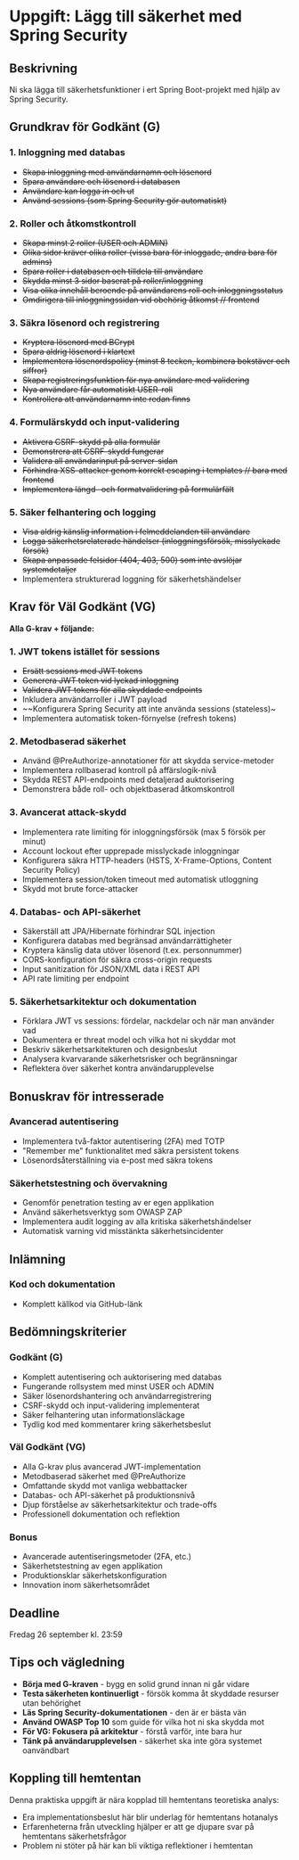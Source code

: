 # Uppgift: Lägg till säkerhet med Spring Security

## Beskrivning
Ni ska lägga till säkerhetsfunktioner i ert Spring Boot-projekt med hjälp av Spring Security.

## Grundkrav för Godkänt (G)

### 1. Inloggning med databas
-  ~~Skapa inloggning med användarnamn och lösenord~~
- ~~Spara användare och lösenord i databasen~~
- ~~Användare kan logga in och ut~~
- ~~Använd sessions (som Spring Security gör automatiskt)~~

### 2. Roller och åtkomstkontroll
- ~~Skapa minst 2 roller (USER och ADMIN)~~
- ~~Olika sidor kräver olika roller (vissa bara för inloggade, andra bara för admins)~~
- ~~Spara roller i databasen och tilldela till användare~~
- ~~Skydda minst 3 sidor baserat på roller/inloggning~~
- ~~Visa olika innehåll beroende på användarens roll och inloggningsstatus~~
- ~~Omdirigera till inloggningssidan vid obehörig åtkomst // frontend~~

### 3. Säkra lösenord och registrering
- ~~Kryptera lösenord med BCrypt~~
- ~~Spara aldrig lösenord i klartext~~
- ~~Implementera lösenordspolicy (minst 8 tecken, kombinera bokstäver och siffror)~~
- ~~Skapa registreringsfunktion för nya användare med validering~~
- ~~Nya användare får automatiskt USER-roll~~
- ~~Kontrollera att användarnamn inte redan finns~~

### 4. Formulärskydd och input-validering
- ~~Aktivera CSRF-skydd på alla formulär~~
- ~~Demonstrera att CSRF-skydd fungerar~~
- ~~Validera all användarinput på server-sidan~~
- ~~Förhindra XSS-attacker genom korrekt escaping i templates // bara med frontend~~
- ~~Implementera längd- och formatvalidering på formulärfält~~

### 5. Säker felhantering och logging
- ~~Visa aldrig känslig information i felmeddelanden till användare~~
- ~~Logga säkerhetsrelaterade händelser (inloggningsförsök, misslyckade försök)~~
- ~~Skapa anpassade felsidor (404, 403, 500) som inte avslöjar systemdetaljer~~
- Implementera strukturerad loggning för säkerhetshändelser

## Krav för Väl Godkänt (VG)

**Alla G-krav + följande:**

### 1. JWT tokens istället för sessions
- ~~Ersätt sessions med JWT tokens~~
- ~~Generera JWT token vid lyckad inloggning~~
- ~~Validera JWT tokens för alla skyddade endpoints~~
- Inkludera användarroller i JWT payload
- ~~Konfigurera Spring Security att inte använda sessions (stateless)~
- Implementera automatisk token-förnyelse (refresh tokens)

### 2. Metodbaserad säkerhet
- Använd @PreAuthorize-annotationer för att skydda service-metoder
- Implementera rollbaserad kontroll på affärslogik-nivå
- Skydda REST API-endpoints med detaljerad auktorisering
- Demonstrera både roll- och objektbaserad åtkomskontroll

### 3. Avancerat attack-skydd
- Implementera rate limiting för inloggningsförsök (max 5 försök per minut)
- Account lockout efter upprepade misslyckade inloggningar
- Konfigurera säkra HTTP-headers (HSTS, X-Frame-Options, Content Security Policy)
- Implementera session/token timeout med automatisk utloggning
- Skydd mot brute force-attacker

### 4. Databas- och API-säkerhet
- Säkerställ att JPA/Hibernate förhindrar SQL injection
- Konfigurera databas med begränsad användarrättigheter
- Kryptera känslig data utöver lösenord (t.ex. personnummer)
- CORS-konfiguration för säkra cross-origin requests
- Input sanitization för JSON/XML data i REST API
- API rate limiting per endpoint

### 5. Säkerhetsarkitektur och dokumentation
- Förklara JWT vs sessions: fördelar, nackdelar och när man använder vad
- Dokumentera er threat model och vilka hot ni skyddar mot
- Beskriv säkerhetsarkitekturen och designbeslut
- Analysera kvarvarande säkerhetsrisker och begränsningar
- Reflektera över säkerhet kontra användarupplevelse

## Bonuskrav för intresserade

### Avancerad autentisering
- Implementera två-faktor autentisering (2FA) med TOTP
- "Remember me" funktionalitet med säkra persistent tokens
- Lösenordsåterställning via e-post med säkra tokens

### Säkerhetstestning och övervakning
- Genomför penetration testing av er egen applikation
- Använd säkerhetsverktyg som OWASP ZAP
- Implementera audit logging av alla kritiska säkerhetshändelser
- Automatisk varning vid misstänkta säkerhetsincidenter


## Inlämning

### Kod och dokumentation
- Komplett källkod via GitHub-länk

## Bedömningskriterier

### Godkänt (G)
- Komplett autentisering och auktorisering med databas
- Fungerande rollsystem med minst USER och ADMIN
- Säker lösenordshantering och användarregistrering
- CSRF-skydd och input-validering implementerat
- Säker felhantering utan informationsläckage
- Tydlig kod med kommentarer kring säkerhetsbeslut

### Väl Godkänt (VG)
- Alla G-krav plus avancerad JWT-implementation
- Metodbaserad säkerhet med @PreAuthorize
- Omfattande skydd mot vanliga webbattacker
- Databas- och API-säkerhet på produktionsnivå
- Djup förståelse av säkerhetsarkitektur och trade-offs
- Professionell dokumentation och reflektion

### Bonus
- Avancerade autentiseringsmetoder (2FA, etc.)
- Säkerhetstestning av egen applikation
- Produktionsklar säkerhetskonfiguration
- Innovation inom säkerhetsområdet

## Deadline
Fredag 26 september kl. 23:59

## Tips och vägledning
- **Börja med G-kraven** - bygg en solid grund innan ni går vidare
- **Testa säkerheten kontinuerligt** - försök komma åt skyddade resurser utan behörighet
- **Läs Spring Security-dokumentationen** - den är er bästa vän
- **Använd OWASP Top 10** som guide för vilka hot ni ska skydda mot
- **För VG: Fokusera på arkitektur** - förstå varför, inte bara hur
- **Tänk på användarupplevelsen** - säkerhet ska inte göra systemet oanvändbart

## Koppling till hemtentan
Denna praktiska uppgift är nära kopplad till hemtentans teoretiska analys:
- Era implementationsbeslut här blir underlag för hemtentans hotanalys
- Erfarenheterna från utveckling hjälper er att ge djupare svar på hemtentans säkerhetsfrågor
- Problem ni stöter på här kan bli viktiga reflektioner i hemtentan
